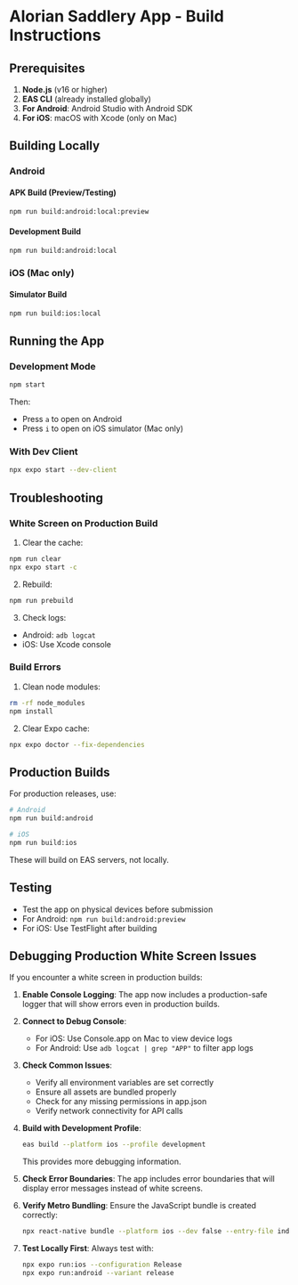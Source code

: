 # Alorian Saddlery App - Build Instructions

## Prerequisites

1. **Node.js** (v16 or higher)
2. **EAS CLI** (already installed globally)
3. **For Android**: Android Studio with Android SDK
4. **For iOS**: macOS with Xcode (only on Mac)

## Building Locally

### Android

#### APK Build (Preview/Testing)
```bash
npm run build:android:local:preview
```

#### Development Build
```bash
npm run build:android:local
```

### iOS (Mac only)

#### Simulator Build
```bash
npm run build:ios:local
```

## Running the App

### Development Mode
```bash
npm start
```

Then:
- Press `a` to open on Android
- Press `i` to open on iOS simulator (Mac only)

### With Dev Client
```bash
npx expo start --dev-client
```

## Troubleshooting

### White Screen on Production Build

1. Clear the cache:
```bash
npm run clear
npx expo start -c
```

2. Rebuild:
```bash
npm run prebuild
```

3. Check logs:
- Android: `adb logcat`
- iOS: Use Xcode console

### Build Errors

1. Clean node modules:
```bash
rm -rf node_modules
npm install
```

2. Clear Expo cache:
```bash
npx expo doctor --fix-dependencies
```

## Production Builds

For production releases, use:
```bash
# Android
npm run build:android

# iOS
npm run build:ios
```

These will build on EAS servers, not locally.

## Testing
- Test the app on physical devices before submission
- For Android: `npm run build:android:preview`
- For iOS: Use TestFlight after building

## Debugging Production White Screen Issues

If you encounter a white screen in production builds:

1. **Enable Console Logging**: The app now includes a production-safe logger that will show errors even in production builds.

2. **Connect to Debug Console**:
   - For iOS: Use Console.app on Mac to view device logs
   - For Android: Use `adb logcat | grep "APP"` to filter app logs

3. **Check Common Issues**:
   - Verify all environment variables are set correctly
   - Ensure all assets are bundled properly
   - Check for any missing permissions in app.json
   - Verify network connectivity for API calls

4. **Build with Development Profile**: 
   ```bash
   eas build --platform ios --profile development
   ```
   This provides more debugging information.

5. **Check Error Boundaries**: The app includes error boundaries that will display error messages instead of white screens.

6. **Verify Metro Bundling**: Ensure the JavaScript bundle is created correctly:
   ```bash
   npx react-native bundle --platform ios --dev false --entry-file index.ts --bundle-output ios/main.jsbundle --assets-dest ios
   ```

7. **Test Locally First**: Always test with:
   ```bash
   npx expo run:ios --configuration Release
   npx expo run:android --variant release
   ``` 